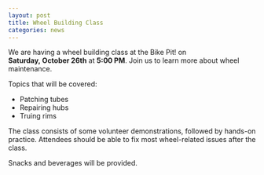 ```yaml
---
layout: post
title: Wheel Building Class 
categories: news
---
```


We are having a wheel building class at the Bike Pit! on __Saturday,&nbsp;October&nbsp;26th__ at __5:00&nbsp;PM__. Join us to learn more about wheel maintenance.

Topics that will be covered:
 
- Patching tubes
- Repairing hubs
- Truing rims

The class consists of some volunteer demonstrations, followed by hands-on practice. Attendees should be able to fix most wheel-related issues after the class. 

Snacks and beverages will be provided.

<span class="icon-heart"></span>
